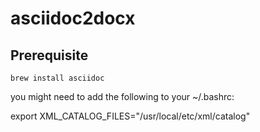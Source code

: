 # asciidoc2docx

## Prerequisite

~~~
brew install asciidoc
~~~

you might need to add the following to your ~/.bashrc:

export XML_CATALOG_FILES="/usr/local/etc/xml/catalog"
